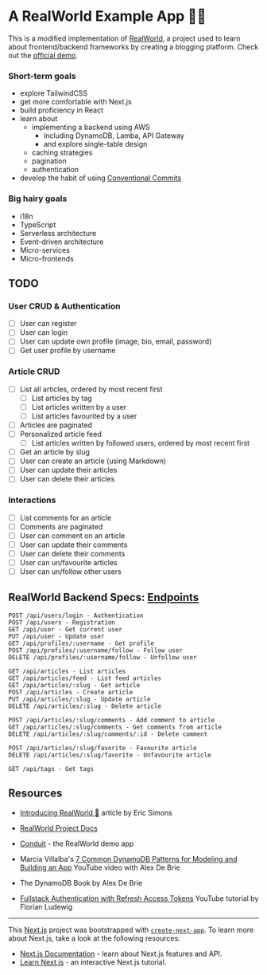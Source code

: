 # A RealWorld Example App :woman_technologist:

This is a modified implementation of [RealWorld](https://realworld-docs.netlify.app/docs/intro), a project used to learn about frontend/backend frameworks by creating a blogging platform. Check out the [official demo](https://demo.realworld.io/#/).

### Short-term goals

- explore TailwindCSS
- get more comfortable with Next.js
- build proficiency in React
- learn about
  - implementing a backend using AWS
    - including DynamoDB, Lamba, API Gateway
    - and explore single-table design
  - caching strategies
  - pagination
  - authentication
- develop the habit of using [Conventional Commits](https://www.conventionalcommits.org/en/v1.0.0/)

### Big hairy goals

- i18n
- TypeScript
- Serverless architecture
- Event-driven architecture
- Micro-services
- Micro-frontends

## TODO

### User CRUD & Authentication

- [ ] User can register
- [ ] User can login
- [ ] User can update own profile (image, bio, email, password)
- [ ] Get user profile by username

### Article CRUD

- [ ] List all articles, ordered by most recent first
  - [ ] List articles by tag
  - [ ] List articles written by a user
  - [ ] List articles favourited by a user
- [ ] Articles are paginated
- [ ] Personalized article feed
  - [ ] List articles written by followed users, ordered by most recent first
- [ ] Get an article by slug
- [ ] User can create an article (using Markdown)
- [ ] User can update their articles
- [ ] User can delete their articles

### Interactions

- [ ] List comments for an article
- [ ] Comments are paginated
- [ ] User can comment on an article
- [ ] User can update their comments
- [ ] User can delete their comments
- [ ] User can un/favourite articles
- [ ] User can un/follow other users

## RealWorld Backend Specs: [Endpoints](https://realworld-docs.netlify.app/docs/specs/backend-specs/endpoints)

```
POST /api/users/login - Authentication
POST /api/users - Registration
GET /api/user - Get current user
PUT /api/user - Update user
GET /api/profiles/:username - Get profile
POST /api/profiles/:username/follow - Follow user
DELETE /api/profiles/:username/follow - Unfollow user

GET /api/articles - List articles
GET /api/articles/feed - List feed articles
GET /api/articles/:slug - Get article
POST /api/articles - Create article
PUT /api/articles/:slug - Update article
DELETE /api/articles/:slug - Delete article

POST /api/articles/:slug/comments - Add comment to article
GET /api/articles/:slug/comments - Get comments from article
DELETE /api/articles/:slug/comments/:id - Delete comment

POST /api/articles/:slug/favorite - Favourite article
DELETE /api/articles/:slug/favorite - Unfavourite article

GET /api/tags - Get tags
```

## Resources

- [Introducing RealWorld 🙌](https://medium.com/@ericsimons/introducing-realworld-6016654d36b5) article by Eric Simons
- [RealWorld Project Docs](https://realworld-docs.netlify.app/docs/intro)
- [Conduit](https://demo.realworld.io/#/) - the RealWorld demo app

- Marcia Villalba's [7 Common DynamoDB Patterns for Modeling and Building an App](https://www.youtube.com/watch?v=Q6-qWdsa8a4) YouTube video with Alex De Brie
- The DynamoDB Book by Alex De Brie

- [Fullstack Authentication with Refresh Access Tokens](https://www.youtube.com/watch?v=xMsJPnjiRAc) YouTube tutorial by Florian Ludewig

---

This [Next.js](https://nextjs.org/) project was bootstrapped with [`create-next-app`](https://github.com/vercel/next.js/tree/canary/packages/create-next-app). To learn more about Next.js, take a look at the following resources:

- [Next.js Documentation](https://nextjs.org/docs) - learn about Next.js features and API.
- [Learn Next.js](https://nextjs.org/learn) - an interactive Next.js tutorial.
